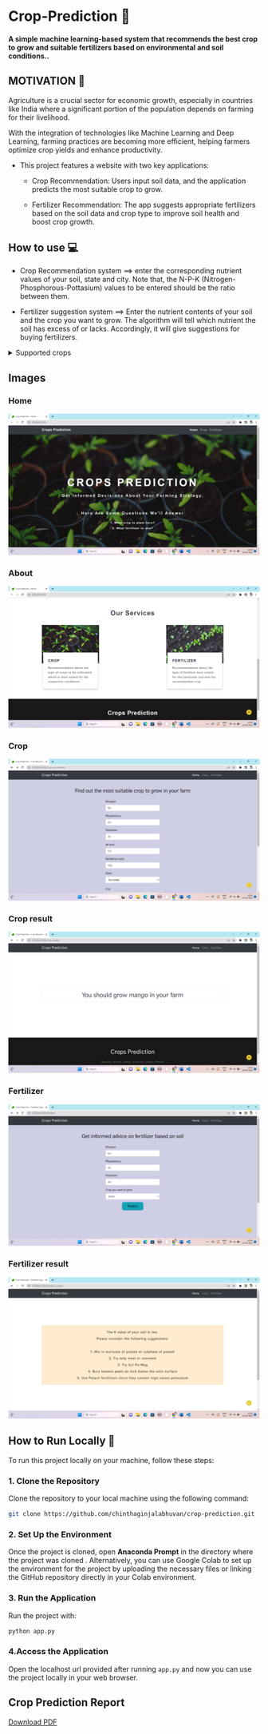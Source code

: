 # Crop-Prediction 🌿
#### A simple  machine learning-based system that recommends the best crop to grow and suitable fertilizers based on environmental and soil conditions..

## MOTIVATION 💪
Agriculture is a crucial sector for economic growth, especially in countries like India where a significant portion of the population depends on farming for their livelihood.

With the integration of technologies like Machine Learning and Deep Learning, farming practices are becoming more efficient, helping farmers optimize crop yields and enhance productivity.

- This project features a website with two key applications: 

    - Crop Recommendation: Users input soil data, and the application predicts the most suitable crop to grow. 
    
    - Fertilizer Recommendation: The app suggests appropriate fertilizers based on the soil data and crop type to improve soil health and boost crop growth.

## How to use 💻
- Crop Recommendation system ==> enter the corresponding nutrient values of your soil, state and city. Note that, the N-P-K (Nitrogen-Phosphorous-Pottasium) values to be entered should be the ratio between them. 

- Fertilizer suggestion system ==> Enter the nutrient contents of your soil and the crop you want to grow. The algorithm will tell which nutrient the soil has excess of or lacks. Accordingly, it will give suggestions for buying fertilizers.

<details>
  <summary>Supported crops
</summary>

- Apple
- Blueberry
- Cherry
- Corn
- Grape
- Pepper
- Orange
- Peach
- Potato
- Soybean
- Strawberry
- Tomato
- Squash
- Raspberry
</details>

## Images
### Home
<img src="./images/home.png">

### About
<img src="./images/about.png">

### Crop
<img src="./images/crop.png">

### Crop result
<img src="./images/crop result.png">

### Fertilizer
<img src="./images/Fertilizer.png">

### Fertilizer result
<img src="./images/Fertilizer result.png">

## How to Run Locally 🚀

To run this project locally on your machine, follow these steps:


### 1. Clone the Repository

Clone the repository to your local machine using the following command:

```bash
git clone https://github.com/chinthaginjalabhuvan/crop-prediction.git
```
### 2. Set Up the Environment

Once the project is cloned, open **Anaconda Prompt** in the directory where the project was cloned . Alternatively, you can use Google Colab to set up the environment for the project by uploading the necessary files or linking the GitHub repository directly in your Colab environment.

### 3. Run the Application

Run the project with:

```bash
python app.py
```
### 4.Access the Application

Open the localhost url provided after running `app.py` and now you can use the project locally in your web browser.

## Crop Prediction Report

[Download PDF](https://github.com/ChinthaginjalaBhuvan/crop-prediction/blob/pro%20-%2027%20%2C%20CSE%20copy%20github%20version.pdf)
















   

